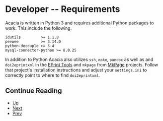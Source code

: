 Developer -- Requirements
=========================

Acacia is written in Python 3 and requires additional Python packages to work. This include the following.

```
idutils         >= 1.1.8
peewee          >= 3.14.0
python-decouple >= 3.4
mysql-connector-python >= 8.0.25
```

In addition to Python Acacia also utilizes `ssh`, `make`, `pandoc` as well as and `doi2eprintxml` in the [EPrint Tools](https://github.com/caltechlibrary/eprinttools) and `mkpage` from [MkPage](https://github.com/caltechlibrary/mkpage) projects.  Follow that project's installation instructions and adjust your `settings.ini` to correctly point to where to find `doi2eprintxml`.

<div class="paging">

Continue Reading
----------------

- [Up](./ "Table of Contents")
- [Next](commands.html "Commands")
- [Prev ](developers.html "Developer documentation")

</div>

